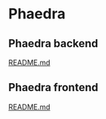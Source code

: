 # Phaedra

## Phaedra backend

[README.md](./backend/README.md)

## Phaedra frontend

[README.md](./frontend/README.md)
